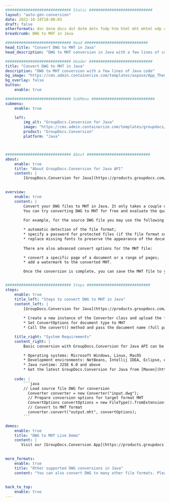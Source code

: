 ```yaml
---
############################# Static ############################
layout: "auto-gen-conversion"
date: 2022-10-18T18:00:03
draft: false
otherformats: doc docm docx dot dotm dotx fodp htm html mht mhtml odp odt otp pot potm potx pps ppsm ppsx ppt pptm pptx rtf
breadcrumb: DWG to MHT in Java

############################# Head ############################
head_title: "Convert DWG to MHT in Java"
head_description: "DWG to MHT conversion in Java with a few lines of code. Convert over 160 file formats using the GroupDocs document conversion API for Java"

############################# Header ############################
title: "Convert DWG to MHT in Java"
description: "DWG to MHT conversion with a few lines of Java code"
bg_image: "https://cms.admin.containerize.com/templates/aspose/App_Themes/V3/images/bg/header1.png"
bg_overlay: false
button:
    enable: true

############################# SubMenu ############################
submenu:
    enable: true

    left:
        img_alt: "GroupDocs.Conversion for Java"
        image: "https://cms.admin.containerize.com/templates/groupdocs/images/product-logos/90x90-noborder/groupdocs-conversion-java.png"
        product: "GroupDocs.Conversion"
        platform: "Java"



############################# About ############################
about:
    enable: true
    title: "About GroupDocs.Conversion for Java API"
    content: |
        [GroupDocs.Conversion for Java](https://products.groupdocs.com/conversion/java/) is an advanced file format conversion API for converting between popular image and document formats such as Microsoft Office, OpenDocument, PDF, HTML, email, CAD. and much more with just a few lines of code. The native API automatically detects the formats of the original documents and offers many options for customizing the converted documents. Along with the function of extracting information from a document, it also supports caching of the conversion results to the local disk by default. However, any type of cache storage can be supported by implementing the appropriate interfaces - Amazon S3, Dropbox, Google Drive, Windows Azure, Reddis, or any others.
    

overview:
    enable: true
    content: |
        Convert your DWG files to MHT in Java. It only takes a couple of lines of Java code on any platform of your choice, such as Windows, Linux, macOS.
        You can try converting DWG to MHT for free and evaluate the quality of the conversion results. Along with simple file conversion scripts, you can try more sophisticated options for loading the DWG source file and storing the MHT output. 
        
        For example, for the source DWG file you may use the following load options:

        * automatic detection of the file format;
        * specify a password for protected files (if the file format supports it);
        * replace missing fonts to preserve the appearance of the document.
        
        There are also advanced convert options for the MHT file:

        * convert a specific page of a document or a range of pages;
        * add a watermark to the converted MHT.

        Once the conversion is complete, you can save the MHT file to your local file path or to any third party storage such as FTP, Amazon S3, Google Drive, Dropbox etc. Please note - to convert DWG to MHT, you do not need to install any additional software, such as MS Office, Open Office, Adobe Acrobat Reader etc.


############################# Steps ############################
steps:
    enable: true
    title_left: "Steps to convert DWG to MHT in Java"
    content_left: |
        [GroupDocs.Conversion for Java](https://products.groupdocs.com/conversion/java/) allows developers to easily convert DWG file to MHT with a few lines of code.
        
        * Create a new instance of the Converter class and upload the file DWG with the full path
        * Set ConvertOptions for document type to MHT
        * Call the convert() method and pass the document name (full path) and format (MHT) as a parameter

    title_right: "System Requirements"
    content_right: |
        Basic conversion with GroupDocs.Conversion for Java API can be done with just a few lines of code. Our APIs are supported on all major platforms and operating systems. Before executing the code below, make sure you have the following prerequisites installed on your system.

        * Operating systems: Microsoft Windows, Linux, MacOS
        * Development environments: NetBeans, Intellij IDEA, Eclipse, etc.
        * Java runtime: J2SE 6.0 and above
        * Get the latest GroupDocs.Conversion for Java from [Maven](https://repository.groupdocs.com/webapp/#/artifacts/browse/tree/General/repo/com/groupdocs/groupdocs-conversion)
         
    code: |
        ```java    
        // Load source file DWG for conversion
          Converter converter = new Converter("input.dwg");
          // Prepare conversion options for target format MHT
          ConvertOptions convertOptions = new FileType().fromExtension("mht").getConvertOptions();
          // Convert to MHT format
          converter.convert("output.mht", convertOptions);
        ```

demos:
    enable: true
    title: "DWG to MHT Live Demo"
    content: |
       Visit our [GroupDocs.Conversion App](https://products.groupdocs.app/conversion/family) website and try DWG to MHT conversion now. The free demo has the following benefits
          

more_formats:
    enable: true
    title: "Other supported DWG conversions in Java"
    content: "You can also convert DWG to many other file formats. Please see the list below."
       
       
back_to_top:
    enable: true
---
```

